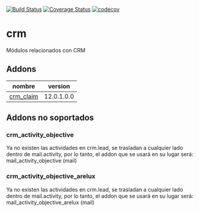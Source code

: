 [![Build Status](https://travis-ci.org/OdooNodrizaTech/crm.svg?branch=12.0)](https://travis-ci.org/OdooNodrizaTech/crm)
[![Coverage Status](https://coveralls.io/repos/github/OdooNodrizaTech/crm/badge.svg?branch=12.0)](https://coveralls.io/github/OdooNodrizaTech/crm?branch=12.0)
[![codecov](https://codecov.io/gh/OdooNodrizaTech/crm/branch/12.0/graph/badge.svg)](https://codecov.io/gh/OdooNodrizaTech/crm)

crm
=========
Módulos relacionados con CRM


Addons
----------------
nombre | version
--- | ---
[crm_claim](crm_claim/) | 12.0.1.0.0


## Addons no soportados

### crm_activity_objective
Ya no existen las actividades en crm.lead, se trasladan a cualquier lado dentro de mail.activity, por lo tanto, el addon que se usará en su lugar será: mail_activity_objective (mail)

### crm_activity_objective_arelux
Ya no existen las actividades en crm.lead, se trasladan a cualquier lado dentro de mail.activity, por lo tanto, el addon que se usará en su lugar será: mail_activity_objective_arelux (mail)
